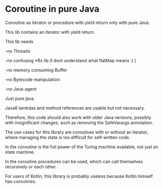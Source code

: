# Coroutine in pure Java
Coroutine as iterator or procedure with yield return only with pure Java.

This lib contains an iterator with yield return.

This lib needs

-no Threads

-no confusing *Rx lib (I dont understand what flatMap means :) )

-no memory consuming Buffer

-no Bytecode manipulation

-no Java-agent

Just pure java.


Java8 lambdas and method references are usable but not necessary.

Therefore, this code should also work with older Java versions, possibly with insignificant changes, such as removing the SafeVarargs annotation.

The use cases for this library are coroutines with or without an iterator, where managing the state is too difficult for self-written code.

In the coroutine is the full power of the Turing machine available, not just an state machine.

In the coroutine procedures can be used, which can call themselves recursively or each other.

For users of Kotlin, this library is probably useless because Kotlin himself has coroutines.
